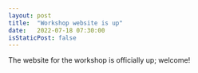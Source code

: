 ```yaml
---
layout: post
title:  "Workshop website is up"
date:   2022-07-18 07:30:00
isStaticPost: false
---
```


The website for the workshop is officially up; welcome!
